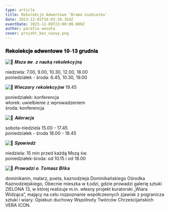 ```yaml
---
type: article
title: Rekolekcje Adwentowe 'Bramo niebieska'
date: 2023-12-01T16:03:34.354Z
eventDate: 2023-12-09T23:00:00.000Z
author: parafia wesoła
cover: projekt_bez_nazwy.png
---
```

<!--StartFragment-->

### 𝐑𝐞𝐤𝐨𝐥𝐞𝐤𝐜𝐣𝐞 𝐚𝐝𝐰𝐞𝐧𝐭𝐨𝐰𝐞 𝟏𝟎-𝟏𝟑 𝐠𝐫𝐮𝐝𝐧𝐢𝐚

![🔹](https://static.xx.fbcdn.net/images/emoji.php/v9/t4c/1.5/16/1f539.png) 𝑴𝒔𝒛𝒂 𝒔́𝒘. 𝒛 𝒏𝒂𝒖𝒌𝒂̨ 𝒓𝒆𝒌𝒐𝒍𝒆𝒌𝒄𝒚𝒋𝒏𝒂̨

niedziela: 7.00, 9.00, 10.30, 12.00, 18.00\
poniedziałek - środa: 6.45, 10.30, 19.00

![🔹](https://static.xx.fbcdn.net/images/emoji.php/v9/t4c/1.5/16/1f539.png) [](<>)𝑾𝒊𝒆𝒄𝒛𝒐𝒓𝒚 𝒓𝒆𝒌𝒐𝒍𝒆𝒌𝒄𝒚𝒋𝒏𝒆 19.45

poniedziałek: konferencja\
wtorek: uwielbienie z wprowadzeniem\
środa: konferencja

![🔹](https://static.xx.fbcdn.net/images/emoji.php/v9/t4c/1.5/16/1f539.png) 𝑨𝒅𝒐𝒓𝒂𝒄𝒋𝒂

sobota-niedziela 15.00 - 17.45\
poniedziałek - środa 18.00 - 18.45

![🔹](https://static.xx.fbcdn.net/images/emoji.php/v9/t4c/1.5/16/1f539.png) 𝑺𝒑𝒐𝒘𝒊𝒆𝒅𝒛́

niedziela: 15 min przed każdą Mszą św.\
poniedziałek-środa: od 10.15 i od 18.00

![🔹](https://static.xx.fbcdn.net/images/emoji.php/v9/t4c/1.5/16/1f539.png) 𝑷𝒓𝒐𝒘𝒂𝒅𝒛𝒊 𝒐. 𝑻𝒐𝒎𝒂𝒔𝒛 𝑩𝒊ł𝒌𝒂

dominikanin, malarz, poeta, kaznodzieja Dominikańskiego Ośrodka Kaznodziejskiego, Obecnie mieszka w Łodzi, gdzie prowadzi galerię sztuki ZIELONA 13, w której realizuje m.in. własny projekt kuratorski „Wiara Widząca”, mający na celu rozpoznanie współczesnych zjawisk z pogranicza sztuki i wiary. Opiekun duchowy Wspólnoty Twórców Chrześcijańskich VERA ICON.

<!--EndFragment-->